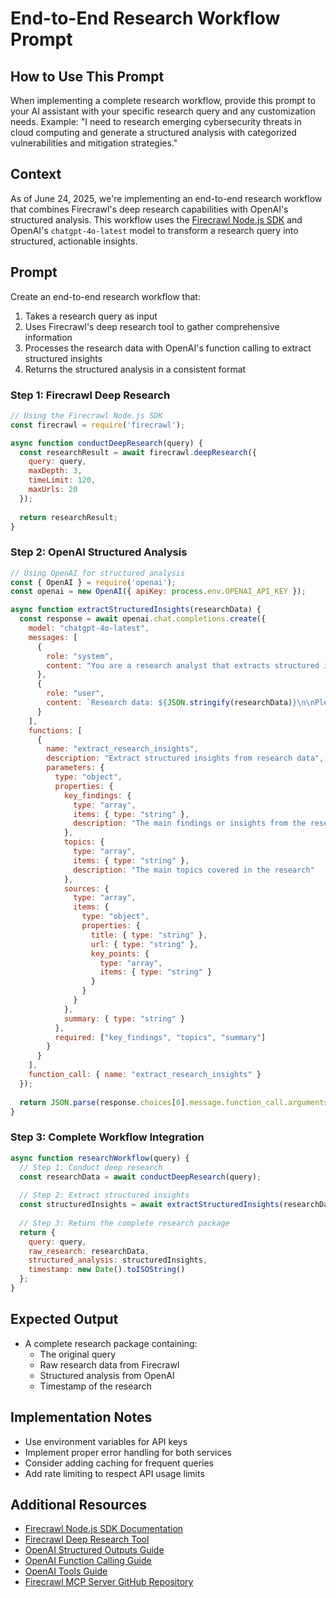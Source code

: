 # End-to-End Research Workflow Prompt

## How to Use This Prompt
When implementing a complete research workflow, provide this prompt to your AI assistant with your specific research query and any customization needs. Example: "I need to research emerging cybersecurity threats in cloud computing and generate a structured analysis with categorized vulnerabilities and mitigation strategies."

## Context
As of June 24, 2025, we're implementing an end-to-end research workflow that combines Firecrawl's deep research capabilities with OpenAI's structured analysis. This workflow uses the [Firecrawl Node.js SDK](https://docs.firecrawl.dev/sdks/node) and OpenAI's `chatgpt-4o-latest` model to transform a research query into structured, actionable insights.

## Prompt
Create an end-to-end research workflow that:

1. Takes a research query as input
2. Uses Firecrawl's deep research tool to gather comprehensive information
3. Processes the research data with OpenAI's function calling to extract structured insights
4. Returns the structured analysis in a consistent format

### Step 1: Firecrawl Deep Research
```javascript
// Using the Firecrawl Node.js SDK
const firecrawl = require('firecrawl');

async function conductDeepResearch(query) {
  const researchResult = await firecrawl.deepResearch({
    query: query,
    maxDepth: 3,
    timeLimit: 120,
    maxUrls: 20
  });
  
  return researchResult;
}
```

### Step 2: OpenAI Structured Analysis
```javascript
// Using OpenAI for structured analysis
const { OpenAI } = require('openai');
const openai = new OpenAI({ apiKey: process.env.OPENAI_API_KEY });

async function extractStructuredInsights(researchData) {
  const response = await openai.chat.completions.create({
    model: "chatgpt-4o-latest",
    messages: [
      {
        role: "system",
        content: "You are a research analyst that extracts structured information from research data."
      },
      {
        role: "user",
        content: `Research data: ${JSON.stringify(researchData)}\n\nPlease extract structured information according to the schema.`
      }
    ],
    functions: [
      {
        name: "extract_research_insights",
        description: "Extract structured insights from research data",
        parameters: {
          type: "object",
          properties: {
            key_findings: {
              type: "array",
              items: { type: "string" },
              description: "The main findings or insights from the research"
            },
            topics: {
              type: "array",
              items: { type: "string" },
              description: "The main topics covered in the research"
            },
            sources: {
              type: "array",
              items: {
                type: "object",
                properties: {
                  title: { type: "string" },
                  url: { type: "string" },
                  key_points: {
                    type: "array",
                    items: { type: "string" }
                  }
                }
              }
            },
            summary: { type: "string" }
          },
          required: ["key_findings", "topics", "summary"]
        }
      }
    ],
    function_call: { name: "extract_research_insights" }
  });
  
  return JSON.parse(response.choices[0].message.function_call.arguments);
}
```

### Step 3: Complete Workflow Integration
```javascript
async function researchWorkflow(query) {
  // Step 1: Conduct deep research
  const researchData = await conductDeepResearch(query);
  
  // Step 2: Extract structured insights
  const structuredInsights = await extractStructuredInsights(researchData);
  
  // Step 3: Return the complete research package
  return {
    query: query,
    raw_research: researchData,
    structured_analysis: structuredInsights,
    timestamp: new Date().toISOString()
  };
}
```

## Expected Output
- A complete research package containing:
  - The original query
  - Raw research data from Firecrawl
  - Structured analysis from OpenAI
  - Timestamp of the research

## Implementation Notes
- Use environment variables for API keys
- Implement proper error handling for both services
- Consider adding caching for frequent queries
- Add rate limiting to respect API usage limits

## Additional Resources
- [Firecrawl Node.js SDK Documentation](https://docs.firecrawl.dev/sdks/node)
- [Firecrawl Deep Research Tool](https://docs.firecrawl.dev/mcp#7-deep-research-tool-firecrawl-deep-research)
- [OpenAI Structured Outputs Guide](https://platform.openai.com/docs/guides/structured-outputs)
- [OpenAI Function Calling Guide](https://platform.openai.com/docs/guides/function-calling)
- [OpenAI Tools Guide](https://platform.openai.com/docs/guides/tools)
- [Firecrawl MCP Server GitHub Repository](https://github.com/mendableai/firecrawl-mcp-server)
